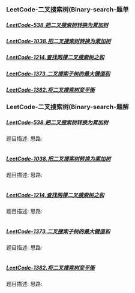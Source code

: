 ### <a id="_link_click_group">LeetCode-二叉搜索树(Binary-search-题单</a>
##### [LeetCode-538.把二叉搜索树转换为累加树](#_id538)
##### [LeetCode-1038.把二叉搜索树转换为累加树](#_id1038)
##### [LeetCode-1214.查找两棵二叉搜索树之和](#_id1214)
##### [LeetCode-1373.二叉搜索子树的最大键值和](#_id1373)
##### [LeetCode-1382.将二叉搜索树变平衡](#_id1382)

### LeetCode-二叉搜索树(Binary-search-题解
##### <a id="_id538">[LeetCode-538.把二叉搜索树转换为累加树](#_link_click_group)</a>
题目描述:
思路:
```

```
##### <a id="_id1038">[LeetCode-1038.把二叉搜索树转换为累加树](#_link_click_group)</a>
题目描述:
思路:
```

```
##### <a id="_id1214">[LeetCode-1214.查找两棵二叉搜索树之和](#_link_click_group)</a>
题目描述:
思路:
```

```
##### <a id="_id1373">[LeetCode-1373.二叉搜索子树的最大键值和](#_link_click_group)</a>
题目描述:
思路:
```

```
##### <a id="_id1382">[LeetCode-1382.将二叉搜索树变平衡](#_link_click_group)</a>
题目描述:
思路:
```

```
